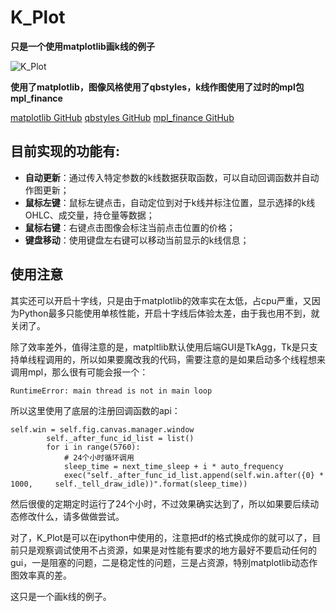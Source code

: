 K_Plot
==================
**只是一个使用matplotlib画k线的例子**

![K_Plot][1]

**使用了matplotlib，图像风格使用了qbstyles，k线作图使用了过时的mpl包mpl_finance**

[matplotlib GitHub][2]
[qbstyles GitHub][3]
[mpl_finance GitHub][4]

## 目前实现的功能有:
* **自动更新**：通过传入特定参数的k线数据获取函数，可以自动回调函数并自动作图更新；
* **鼠标左键**：鼠标左键点击，自动定位到对于k线并标注位置，显示选择的k线OHLC、成交量，持仓量等数据；
* **鼠标右键**：右键点击图像会标注当前点击位置的价格；
* **键盘移动**：使用键盘左右键可以移动当前显示的k线信息；

## 使用注意
其实还可以开启十字线，只是由于matplotlib的效率实在太低，占cpu严重，又因为Python最多只能使用单核性能，开启十字线后体验太差，由于我也用不到，就关闭了。

除了效率差外，值得注意的是，matpltlib默认使用后端GUI是TkAgg，Tk是只支持单线程调用的，所以如果要魔改我的代码，需要注意的是如果启动多个线程想来调用mpl，那么很有可能会报一个：

    RuntimeError: main thread is not in main loop

所以这里使用了底层的注册回调函数的api：

    self.win = self.fig.canvas.manager.window
            self._after_func_id_list = list()
            for i in range(5760):
                # 24个小时循环调用
                sleep_time = next_time_sleep + i * auto_frequency
                exec("self._after_func_id_list.append(self.win.after({0} * 1000,     self._tell_draw_idle))".format(sleep_time))

然后很傻的定期定时运行了24个小时，不过效果确实达到了，所以如果要后续动态修改什么，请多做做尝试。

对了，K_Plot是可以在ipython中使用的，注意把df的格式换成你的就可以了，目前只是观察调试使用不占资源，如果是对性能有要求的地方最好不要启动任何的gui，一是阻塞的问题，二是稳定性的问题，三是占资源，特别matplotlib动态作图效率真的差。

这只是一个画k线的例子。

  [1]: https://weibo-jianjun.oss-cn-shanghai.aliyuncs.com/article_img/K_Plot.png
  [2]: https://github.com/matplotlib/matplotlib
  [3]: https://github.com/quantumblacklabs/qbstyles
  [4]: https://github.com/matplotlib/mpl_finance
  [5]: https://github.com/quantumblacklabs/qbstyles